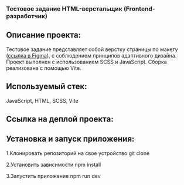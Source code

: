 ### Тестовое задание HTML-верстальщик (Frontend-разработчик)

## Описание проекта:

Тестовое задание представляет собой верстку страницы по макету ([ссылка в Figma](https://www.figma.com/design/d6Gd8D8h34KPq8Efi8fZes/%D0%A2%D0%B5%D1%81%D1%82%D0%BE%D0%B2%D0%BE%D0%B5-%D0%B7%D0%B0%D0%B4%D0%B0%D0%BD%D0%B8%D0%B5-2025?node-id=0-1&p=f&t=bNO4hQUx7Pv9Gq83-0)), с соблюдением принципов адаптивного дизайна. Проект выполнен с использованием SCSS и JavaScript. Сборка реализована с помощью Vite.

## Используемый стек:

JavaScript, HTML, SCSS, Vite

## Ссылка на деплой проекта:

## Установка и запуск приложения:

1.Клонировать репозиторий на свое устройство git clone

2.Установить зависимости npm install

3.Запустить приложение npm run dev
